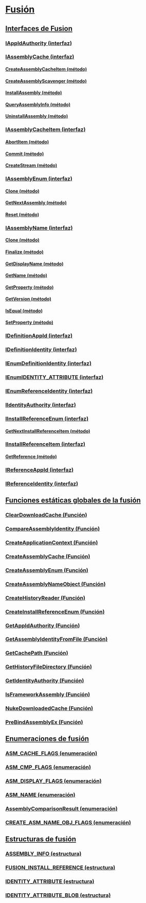 # [Fusión](index.md)
## [Interfaces de Fusion](fusion-interfaces.md)
### [IAppIdAuthority (interfaz)](iappidauthority-interface.md)
### [IAssemblyCache (interfaz)](iassemblycache-interface.md)
#### [CreateAssemblyCacheItem (método)](iassemblycache-createassemblycacheitem-method.md)
#### [CreateAssemblyScavenger (método)](iassemblycache-createassemblyscavenger-method.md)
#### [InstallAssembly (método)](iassemblycache-installassembly-method.md)
#### [QueryAssemblyInfo (método)](iassemblycache-queryassemblyinfo-method.md)
#### [UninstallAssembly (método)](iassemblycache-uninstallassembly-method.md)
### [IAssemblyCacheItem (interfaz)](iassemblycacheitem-interface.md)
#### [AbortItem (método)](iassemblycacheitem-abortitem-method.md)
#### [Commit (método)](iassemblycacheitem-commit-method.md)
#### [CreateStream (método)](iassemblycacheitem-createstream-method.md)
### [IAssemblyEnum (interfaz)](iassemblyenum-interface.md)
#### [Clone (método)](iassemblyenum-clone-method.md)
#### [GetNextAssembly (método)](iassemblyenum-getnextassembly-method.md)
#### [Reset (método)](iassemblyenum-reset-method.md)
### [IAssemblyName (interfaz)](iassemblyname-interface.md)
#### [Clone (método)](iassemblyname-clone-method.md)
#### [Finalize (método)](iassemblyname-finalize-method.md)
#### [GetDisplayName (método)](iassemblyname-getdisplayname-method.md)
#### [GetName (método)](iassemblyname-getname-method.md)
#### [GetProperty (método)](iassemblyname-getproperty-method.md)
#### [GetVersion (método)](iassemblyname-getversion-method.md)
#### [IsEqual (método)](iassemblyname-isequal-method.md)
#### [SetProperty (método)](iassemblyname-setproperty-method.md)
### [IDefinitionAppId (interfaz)](idefinitionappid-interface.md)
### [IDefinitionIdentity (interfaz)](idefinitionidentity-interface.md)
### [IEnumDefinitionIdentity (interfaz)](ienumdefinitionidentity-interface.md)
### [IEnumIDENTITY_ATTRIBUTE (interfaz)](ienumidentity-attribute-interface.md)
### [IEnumReferenceIdentity (interfaz)](ienumreferenceidentity-interface.md)
### [IIdentityAuthority (interfaz)](iidentityauthority-interface.md)
### [IInstallReferenceEnum (interfaz)](iinstallreferenceenum-interface.md)
#### [GetNextInstallReferenceItem (método)](iinstallreferenceenum-getnextinstallreferenceitem-method.md)
### [IInstallReferenceItem (interfaz)](iinstallreferenceitem-interface.md)
#### [GetReference (método)](iinstallreferenceitem-getreference-method.md)
### [IReferenceAppId (interfaz)](ireferenceappid-interface.md)
### [IReferenceIdentity (interfaz)](ireferenceidentity-interface.md)
## [Funciones estáticas globales de la fusión](fusion-global-static-functions.md)
### [ClearDownloadCache (Función)](cleardownloadcache-function.md)
### [CompareAssemblyIdentity (Función)](compareassemblyidentity-function.md)
### [CreateApplicationContext (Función)](createapplicationcontext-function.md)
### [CreateAssemblyCache (Función)](createassemblycache-function.md)
### [CreateAssemblyEnum (Función)](createassemblyenum-function.md)
### [CreateAssemblyNameObject (Función)](createassemblynameobject-function.md)
### [CreateHistoryReader (Función)](createhistoryreader-function.md)
### [CreateInstallReferenceEnum (Función)](createinstallreferenceenum-function.md)
### [GetAppIdAuthority (Función)](getappidauthority-function.md)
### [GetAssemblyIdentityFromFile (Función)](getassemblyidentityfromfile-function.md)
### [GetCachePath (Función)](getcachepath-function.md)
### [GetHistoryFileDirectory (Función)](gethistoryfiledirectory-function.md)
### [GetIdentityAuthority (Función)](getidentityauthority-function.md)
### [IsFrameworkAssembly (Función)](isframeworkassembly-function.md)
### [NukeDownloadedCache (Función)](nukedownloadedcache-function.md)
### [PreBindAssemblyEx (Función)](prebindassemblyex-function.md)
## [Enumeraciones de fusión](fusion-enumerations.md)
### [ASM_CACHE_FLAGS (enumeración)](asm-cache-flags-enumeration.md)
### [ASM_CMP_FLAGS (enumeración)](asm-cmp-flags-enumeration.md)
### [ASM_DISPLAY_FLAGS (enumeración)](asm-display-flags-enumeration.md)
### [ASM_NAME (enumeración)](asm-name-enumeration.md)
### [AssemblyComparisonResult (enumeración)](assemblycomparisonresult-enumeration.md)
### [CREATE_ASM_NAME_OBJ_FLAGS (enumeración)](create-asm-name-obj-flags-enumeration.md)
## [Estructuras de fusión](fusion-structures.md)
### [ASSEMBLY_INFO (estructura)](assembly-info-structure.md)
### [FUSION_INSTALL_REFERENCE (estructura)](fusion-install-reference-structure.md)
### [IDENTITY_ATTRIBUTE (estructura)](identity-attribute-structure.md)
### [IDENTITY_ATTRIBUTE_BLOB (estructura)](identity-attribute-blob-structure.md)

